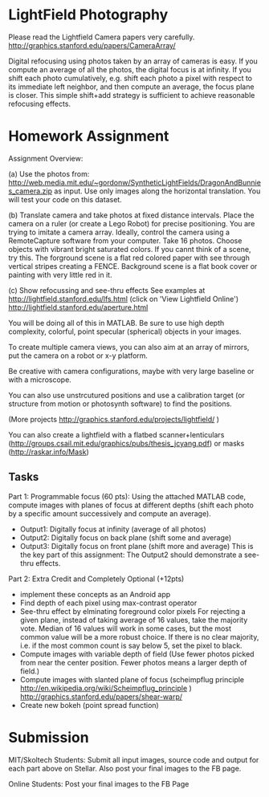 LightField Photography
======================


Please read the Lightfield Camera papers very carefully.
http://graphics.stanford.edu/papers/CameraArray/


Digital refocusing using photos taken by an array of cameras is easy. If you compute an average of all the photos, the digital focus is at infinity. If you shift each photo cumulatively, e.g. shift each photo a pixel with respect to its immediate left neighbor, and then compute an average, the focus plane is closer. This simple shift+add strategy is sufficient to achieve reasonable refocusing effects.



Homework Assignment
===================
Assignment Overview:

(a) Use the photos from: http://web.media.mit.edu/~gordonw/SyntheticLightFields/DragonAndBunnies_camera.zip as input. Use only images along the horizontal translation. You will test your code on this dataset.

(b) Translate camera and take photos at fixed distance intervals. Place the camera on a ruler (or create a Lego Robot) for precise positioning. You are trying to imitate a camera array. Ideally, control the camera using a RemoteCapture software from your computer. Take 16 photos. Choose objects with vibrant bright saturated colors. If you cannt think of a scene, try this. The forground scene is a flat red colored paper with see through vertical stripes creating a FENCE. Background scene is a flat book cover or painting with very little red in it.

(c) Show refocussing and see-thru effects
See examples at http://lightfield.stanford.edu/lfs.html (click on 'View Lightfield Online')
http://lightfield.stanford.edu/aperture.html

You will be doing all of this in MATLAB. Be sure to use high depth complexity, colorful, point specular (spherical) objects in your images.

To create multiple camera views, you can also aim at an array of mirrors, put the camera on a robot or x-y platform.

Be creative with camera configurations, maybe with very large baseline or with a microscope. 

You can also use unstrcutured positions and use a calibration target (or structure from motion or photosynth software) to find the positions.

(More projects http://graphics.stanford.edu/projects/lightfield/ )


You can also create a lightfield with a flatbed scanner+lenticulars (http://groups.csail.mit.edu/graphics/pubs/thesis_jcyang.pdf) or masks (http://raskar.info/Mask)


Tasks
-----

Part 1: Programmable focus (60 pts):
Using the attached MATLAB code, compute images with planes of focus at different depths (shift each photo by a specific amount successively and compute an average).
- Output1: Digitally focus at infinity (average of all photos)
- Output2: Digitally focus on back plane (shift some and average)
- Output3: Digitally focus on front plane (shift more and average)
This is the key part of this assignment: The Output2 should demonstrate a see-thru effects.


Part 2: Extra Credit and Completely Optional (+12pts)
- implement these concepts as an Android app
- Find depth of each pixel using max-contrast operator
- See-thru effect by elminating foreground color pixels
For rejecting a given plane, instead of taking average of 16 values, take the majority vote.
Median of 16 values will work in some cases, but the most common value will be a more robust choice.
If there is no clear majority, i.e. if the most common count is say below 5, set the pixel to black.
- Compute images with variable depth of field (Use fewer photos picked from near the center position. Fewer photos means a larger depth of field.)
- Compute images with slanted plane of focus
(scheimpflug principle http://en.wikipedia.org/wiki/Scheimpflug_principle )
http://graphics.stanford.edu/papers/shear-warp/
- Create new bokeh (point spread function)


Submission
==========
MIT/Skoltech Students:
Submit all input images, source code and output for each part above on Stellar. Also post your final images to the FB page.

Online Students:
Post your final images to the FB Page
